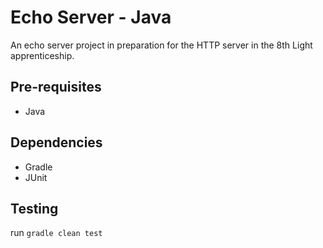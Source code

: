 # Echo Server - Java

An echo server project in preparation for the HTTP server in the 8th Light apprenticeship.

## Pre-requisites
- Java

## Dependencies
- Gradle
- JUnit

## Testing

run `gradle clean test`